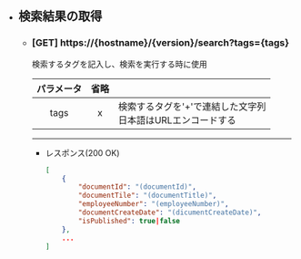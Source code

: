 - ## 検索結果の取得
    - ### [GET] https://{hostname}/{version}/search?tags={tags}
        検索するタグを記入し、検索を実行する時に使用

        | パラメータ | 省略 |  |  
        | :---: | :---: | --- |
        | tags | x | 検索するタグを'+'で連結した文字列<br>日本語はURLエンコードする |
        
        ---
        - レスポンス(200 OK)
            ```json
            [
                {
                    "documentId": "(documentId)",
                    "documentTile": "(documentTitle)",
                    "employeeNumber": "(employeeNumber)",
                    "documentCreateDate": "(dicumentCreateDate)",
                    "isPublished": true|false
                },
                ...
            ]
            ```